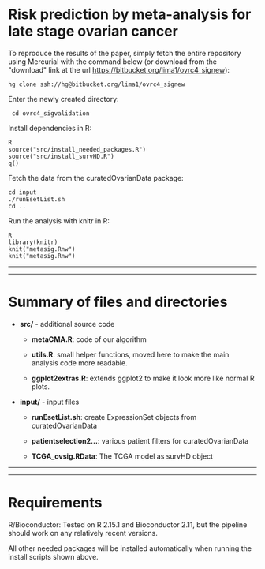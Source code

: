 # Risk prediction by meta-analysis for late stage ovarian cancer

To reproduce the results of the
paper, simply fetch the entire repository using Mercurial with the
command below (or download from the "download" link at the url
<https://bitbucket.org/lima1/ovrc4_signew>):

	hg clone ssh://hg@bitbucket.org/lima1/ovrc4_signew


Enter the newly created directory: 

     cd ovrc4_sigvalidation

Install dependencies in R:

    R    
    source("src/install_needed_packages.R")
    source("src/install_survHD.R")
    q()

Fetch the data from the curatedOvarianData package:

    cd input
    ./runEsetList.sh
    cd ..

Run the analysis with knitr in R:

    R    
    library(knitr)
    knit("metasig.Rnw")
    knit("metasig.Rnw")


------------------------------------------------------
------------------------------------------------------
# Summary of files and directories

* **src/**  - additional source code

    * **metaCMA.R**: code of our algorithm

    * **utils.R**: small helper functions, moved here to make the main
     analysis code more readable.

    * **ggplot2extras.R**: extends ggplot2 to make it look more like normal 
      R plots.   


* **input/** - input files

    * **runEsetList.sh**: create ExpressionSet objects from curatedOvarianData

    * **patientselection2...**: various patient filters for curatedOvarianData

    * **TCGA_ovsig.RData**: The TCGA model as survHD object 

------------------------------------------------------
------------------------------------------------------
# Requirements #

R/Bioconductor: Tested on R 2.15.1 and Bioconductor 2.11, but the
pipeline should work on any relatively recent versions.

All other needed packages will be installed automatically when running
the install scripts shown above.

